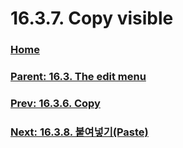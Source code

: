 # 16.3.7. Copy visible

### [Home](./00-home.md)
### [Parent: 16.3. The edit menu](./16-03-00-the-edit-menu.md)
### [Prev: 16.3.6. Copy](./16-03-06-copy.md)
### [Next: 16.3.8. 붙여넣기(Paste)](./16-03-08-paste.md)
